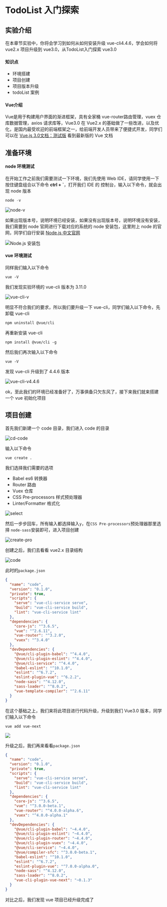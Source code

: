 # TodoList 入门探索

## 实验介绍

在本章节实验中，你将会学习到如何从如何安装升级 vue-cli4.4.6，学会如何将 vue2.x 项目升级到 vue3.0，从TodoList入门探索 vue3.0


####  知识点 

- 环境搭建
- 项目创建
- 项目版本升级
- todoList 案例

#### Vue介绍

Vue是用于构建用户界面的渐进框架，具有全家桶 vue-router路由管理，vuex 仓库数据管理，axios 请求库等，Vue3.0 在 Vue2.x 的基础做了一些改进，以及优化，是国内最受欢迎的前端框架之一，给前端开发人员带来了便捷式开发，同学们可以在 [Vue.js 3.0文档：测试版](https://v3.vuejs.org/guide/introduction.html) 看到最新版的 Vue 文档



## 准备环境
#### node 环境测试

在开始工作之前我们需要测试一下环境，我们先使用 Web IDE，请同学使用一下按住键盘组合以下命令 **ctrl + `**，打开我们 IDE 的 控制台，输入以下命令，就会出现 node 版本

```js
node -v
```

![node-v](E:\前端学习\big-frontend-knowlage\code\img\node-V.png)

如果出现版本号，说明环境已经安装，如果没有出现版本号，说明环境没有安装，我们需要到    node  官网进行下载对应的系统的 node 安装包，这里附上 node 的官网，同学们自行安装 [Node.js 中文官网](http://nodejs.cn/download/)                             

![Node.js 安装包](E:\前端学习\big-frontend-knowlage\code\img\node.png)

#### vue 环境测试

同样我们输入以下命令

```vue
vue -V
```

我们发现实验环境的 vue-cli 版本为 3.11.0

![vue-cli-v](E:\前端学习\big-frontend-knowlage\code\img\Vue.png)

明显不符合我们的要求，所以我们要升级一下 vue-cli，同学们输入以下命令，先卸载 vue-cli 

```vue
npm uninstall @vue/cli
```

再重新安装 vue-cli 

```vue
npm install @vue/cli -g
```

然后我们再次输入以下命令

```vue
vue -V
```

发现 vue-cli 升级到了 4.4.6 版本

![vue-cli-v4.4.6](E:\前端学习\big-frontend-knowlage\code\img\vue-V.png)

ok，至此我们的环境已经准备好了，万事俱备只欠东风了，接下来我们就来搭建一个 vue 初始化项目



## 项目创建

首先我们新建一个 code 目录，我们进入 code 的目录

![cd-code](E:\前端学习\big-frontend-knowlage\code\img\cd-code.png)

输入以下命令

```vue
vue create .
```

我们选择我们需要的选项

- Babel es6 转换器
- Router 路由
- Vuex 仓库
- CSS Pre-processors 样式预处理器
- Linter/Formatter 格式化

![select](E:\前端学习\big-frontend-knowlage\code\img\vue-create-code.png)

然后一步步回车，所有输入都选择输入`y`，在`CSS Pre-processors`预处理器那里选择 `node-sass`安装即可，进入项目创建

![create-pro](E:\前端学习\big-frontend-knowlage\code\img\Snipaste_2020-07-28_23-03-39.png)

创建之后，我们去看看 vue2.x 目录结构

![code](E:\前端学习\big-frontend-knowlage\code\img\Snipaste_2020-07-28_23-07-49.png)

此时的`package.json`

```json
{
  "name": "code",
  "version": "0.1.0",
  "private": true,
  "scripts": {
    "serve": "vue-cli-service serve",
    "build": "vue-cli-service build",
    "lint": "vue-cli-service lint"
  },
  "dependencies": {
    "core-js": "^3.6.5",
    "vue": "^2.6.11",
    "vue-router": "^3.2.0",
    "vuex": "^3.4.0"
  },
  "devDependencies": {
    "@vue/cli-plugin-babel": "^4.4.0",
    "@vue/cli-plugin-eslint": "^4.4.0",
    "@vue/cli-service": "^4.4.0",
    "babel-eslint": "^10.1.0",
    "eslint": "^6.7.2",
    "eslint-plugin-vue": "^6.2.2",
    "node-sass": "^4.12.0",
    "sass-loader": "^8.0.2",
    "vue-template-compiler": "^2.6.11"
  }
}
```

在这个基础之上，我们来将此项目进行代码升级，升级到我们 Vue3.0 版本，同学们输入以下命令

```vue
vue add vue-next
```

![](E:\前端学习\big-frontend-knowlage\code\img\vue-add-vue-next.png)

升级之后，我们再来看看`package.json`

```json
{
  "name": "code",
  "version": "0.1.0",
  "private": true,
  "scripts": {
    "serve": "vue-cli-service serve",
    "build": "vue-cli-service build",
    "lint": "vue-cli-service lint"
  },
  "dependencies": {
    "core-js": "^3.6.5",
    "vue": "^3.0.0-beta.1",
    "vue-router": "^4.0.0-alpha.6",
    "vuex": "^4.0.0-alpha.1"
  },
  "devDependencies": {
    "@vue/cli-plugin-babel": "~4.4.0",
    "@vue/cli-plugin-eslint": "~4.4.0",
    "@vue/cli-plugin-router": "~4.4.0",
    "@vue/cli-plugin-vuex": "~4.4.0",
    "@vue/cli-service": "~4.4.0",
    "@vue/compiler-sfc": "^3.0.0-beta.1",
    "babel-eslint": "^10.1.0",
    "eslint": "^6.7.2",
    "eslint-plugin-vue": "^7.0.0-alpha.0",
    "node-sass": "^4.12.0",
    "sass-loader": "^8.0.2",
    "vue-cli-plugin-vue-next": "~0.1.3"
  }
}
```

对比之后，我们发现 vue 项目已经升级完成了



